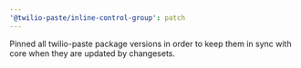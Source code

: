 ```yaml
---
'@twilio-paste/inline-control-group': patch
---
```


Pinned all twilio-paste package versions in order to keep them in sync with core when they are updated by changesets.
